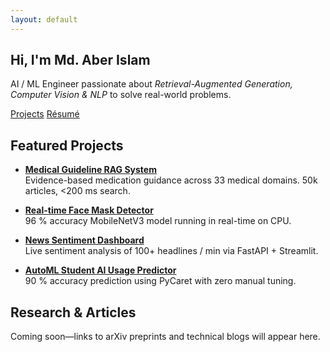 ```yaml
---
layout: default
---
```


<section id="hero">
  <h1>Hi, I'm <span class="accent">Md. Aber Islam</span></h1>
  <p>AI / ML Engineer passionate about <em>Retrieval-Augmented Generation, Computer Vision & NLP</em> to solve real-world problems.</p>
  <div class="buttons">
    <a class="btn" href="#projects">Projects</a>
    <a class="btn" href="assets/resume.pdf">Résumé</a>
  </div>
</section>

<section id="projects">
  <h2>Featured Projects</h2>

  - **[Medical Guideline RAG System](https://github.com/iamaber/medical-guideline-rag)**  
    Evidence-based medication guidance across 33 medical domains. 50k articles, <200 ms search.

  - **[Real-time Face Mask Detector](https://github.com/iamaber/real-time-face-mask-detection)**  
    96 % accuracy MobileNetV3 model running in real-time on CPU.

  - **[News Sentiment Dashboard](https://github.com/iamaber/realtime-news-sentiment)**  
    Live sentiment analysis of 100+ headlines / min via FastAPI + Streamlit.

  - **[AutoML Student AI Usage Predictor](https://github.com/iamaber/AutoML_AI-Assistant-Usage-in-Student-Life)**  
    90 % accuracy prediction using PyCaret with zero manual tuning.

</section>

<section id="research">
  <h2>Research & Articles</h2>
  <p class="muted">Coming soon—links to arXiv preprints and technical blogs will appear here.</p>
</section>
